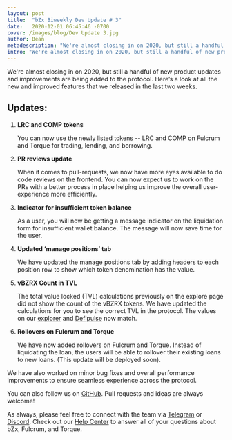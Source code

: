 ```yaml
---
layout: post
title:  "bZx Biweekly Dev Update # 3"
date:   2020-12-01 06:45:46 -0700
cover: /images/blog/Dev Update 3.jpg
author: Bean
metadescription: "We're almost closing in on 2020, but still a handful of new product updates and improvements are being added to the protocol."
intro: "We're almost closing in on 2020, but still a handful of new product updates and improvements are being added to the protocol."
---
```


We're almost closing in on 2020, but still a handful of new product updates and improvements are being added to the protocol. Here’s a look at all the new and improved features that we released in the last two weeks.


## Updates:

1. **LRC and COMP tokens**

    You can now use the newly listed tokens -- LRC and COMP on Fulcrum and Torque for trading, lending, and borrowing.

2. **PR reviews update**

    When it comes to pull-requests, we now have more eyes available to do code reviews on the frontend. You can now expect us to work on the PRs with a better process in place helping us improve the overall user-experience more efficiently.

3. **Indicator for insufficient token balance**

    As a user, you will now be getting a message indicator on the liquidation form for insufficient wallet balance. The message will now save time for the user.

5. **Updated ‘manage positions’ tab**

    We have updated the manage positions tab by adding headers to each position row to show which token denomination has the value.

6. **vBZRX Count in TVL**

    The total value locked (TVL) calculations previously on the explore page did not show the count of the vBZRX tokens. We have updated the calculations for you to see the correct TVL in the protocol. The values on our [explorer](http://explorer.bzx.network/) and [Defipulse](https://defipulse.com/bzx) now match.

7. **Rollovers on Fulcrum and Torque**

    We have now added rollovers on Fulcrum and Torque. Instead of liquidating the loan, the users will be able to rollover their existing loans to new loans. (This update will be deployed soon).



We have also worked on minor bug fixes and overall performance improvements to ensure seamless experience across the protocol.

You can also follow us on [GitHub](http://github.com/bZxNetwork). Pull requests and ideas are always welcome!

As always, please feel free to connect with the team via [Telegram](https://t.me/b0xNet) or [Discord](https://discord.com/invite/DKEq6FV). Check out our [Help Center](https://help.bzx.network/en/) to answer all of your questions about bZx, Fulcrum, and Torque.
